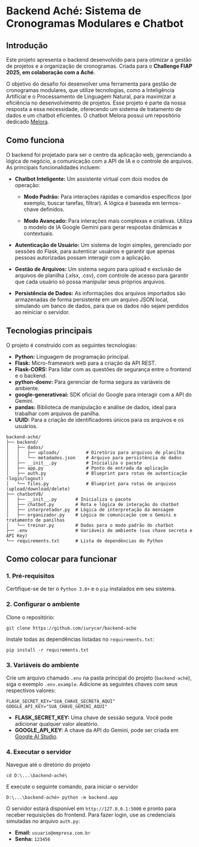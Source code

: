 # Backend Aché: Sistema de Cronogramas Modulares e Chatbot

## Introdução

Este projeto apresenta o backend desenvolvido para para otimizar a gestão de projetos e a organização de cronogramas. Criada para o **Challenge FIAP 2025, em colaboração com a Aché**. 

O objetivo do desafio foi desenvolver uma ferramenta para gestão de cronogramas modulares, que utilize tecnologias, como a Inteligência Artificial e o Processamento de Linguagem Natural, para maximizar a eficiência no desenvolvimento de projetos. Esse projeto é parte da nossa resposta a essa necessidade, oferecendo um sistema de tratamento de dados e um chatbot eficientes. O chatbot Melora possui um repositório dedicado [Melora](https://github.com/iurycar/Melora-chatbot).

## Como funciona

O backend foi projetado para ser o centro da aplicação web, gerenciando a lógica de negócio, a comunicação com a API de IA e o controle de arquivos. As principais funcionalidades incluem:
* **Chatbot Inteligente:** Um assistente virtual com dois modos de operação:

    * **Modo Padrão:** Para interações rápidas e comandos específicos (por exemplo, buscar tarefas, filtrar). A lógica é baseada em termos-chave definidos.

    * **Modo Avançado:** Para interações mais complexas e criativas. Utiliza o modelo de IA Google Gemini para gerar respostas dinâmicas e contextuais.

* **Autenticação de Usuário:** Um sistema de login simples, gerenciado por sessões do Flask, para autenticar usuários e garantir que apenas pessoas autorizadas possam interagir com a aplicação.

* **Gestão de Arquivos:** Um sistema seguro para upload e exclusão de arquivos de planilha (.xlsx, .csv), com controle de acesso para garantir que cada usuário só possa manipular seus próprios arquivos.

* **Persistência de Dados:** As informações dos arquivos importados são armazenadas de forma persistente em um arquivo JSON local, simulando um banco de dados, para que os dados não sejam perdidos ao reiniciar o servidor.

## Tecnologias principais
O projeto é construído com as seguintes tecnologias:
* **Python:** Linguagem de programação principal.
* **Flask:** Micro-framework web para a criação da API REST.
* **Flask-CORS:** Para lidar com as questões de segurança entre o frontend e o backend.
* **python-doenv:** Para gerenciar de forma segura as variáveis de ambiente.
* **google-generativeai:** SDK oficial do Google para interagir com a API do Gemini.
* **pandas:** Biblioteca de manipulação e análise de dados, ideal para trabalhar com arquivos de panilha.
* **UUID:** Para a criação de identificadores únicos para os arquivos e os usuários.

```
backend-aché/
├── backend/
│   ├── dados/
│   │   ├── uploads/          # Diretório para arquivos de planilha
│   │   └── metadados.json    # Arquivo para persistência de dados
│   ├── __init__.py           # Inicializa o pacote
│   ├── app.py                # Ponto de entrada da aplicação
│   ├── auth.py               # Blueprint para rotas de autenticação (login/logout)
│   └── files.py              # Blueprint para rotas de arquivos (upload/download/delete)
├── chatbotV8/
│   ├── __init__.py       # Inicializa o pacote
│   ├── chatbot.py        # Rota e lógica de interação do chatbot
│   ├── interpretador.py  # Lógica de interpretação da mensagem
│   ├── organizador.py    # Lógica de comunicação com o Gemini e tratamento de panilhas
│   └── treinar.py        # Dados para o modo padrão do chatbot
├── .env                  # Variáveis de ambiente (sua chave secreta e API Key)
└── requirements.txt      # Lista de dependências do Python
```

## Como colocar para funcionar
### 1. Pré-requisitos
Certifique-se de ter o `Python 3.8+` e o `pip` instalados em seu sistema.

### 2. Configurar o ambiente
Clone o repositório:
```
git clone https://github.com/iurycar/backend-ache
```

Instale todas as dependências listadas no `requirements.txt`:
```
pip install -r requirements.txt
```

### 3. Variáveis do ambiente
Crie um arquivo chamado `.env` na pasta principal do projeto (`backend-aché`), siga o exemplo `.env.example`. Adicione as seguintes chaves com seus respectivos valores:

```
FLASK_SECRET_KEY="SUA_CHAVE_SECRETA_AQUI"
GOOGLE_API_KEY="SUA_CHAVE_GEMINI_AQUI"
```

* **FLASK_SECRET_KEY:** Uma chave de sessão segura. Você pode adicionar qualquer valor aleatório.
* **GOOGLE_API_KEY:** A chave da API do Gemini, pode ser criada em [Google AI Studio](https://aistudio.google.com/app/apikey).

### 4. Executar o servidor
Navegue até o diretório do projeto
```
cd D:\...\backend-aché\
```

E execute o seguinte comando, para iniciar o servidor
```
D:\...\backend-aché> python -m backend.app
```

O servidor estará disponível em `http://127.0.0.1:5000` e pronto para receber requisições do frontend. Para fazer login, use as credenciais simuladas no arquivo `auth.py`:

* **Email:** `usuario@empresa.com.br`
* **Senha:** `123456`